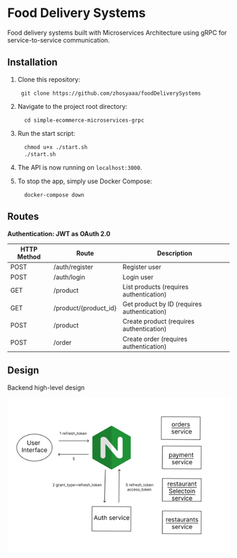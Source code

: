# Food Delivery Systems

Food delivery systems built with Microservices Architecture using gRPC for service-to-service communication.

## Installation

1. Clone this repository:

        git clone https://github.com/zhosyaaa/foodDeliverySystems

2. Navigate to the project root directory:

         cd simple-ecommerce-microservices-grpc

3. Run the start script:

         chmod u+x ./start.sh
         ./start.sh


4. The API is now running on `localhost:3000`.

5. To stop the app, simply use Docker Compose:

         docker-compose down

## Routes

**Authentication: JWT as OAuth 2.0**

| HTTP Method | Route               | Description             |
|-------------|---------------------|-------------------------|
| POST        | /auth/register      | Register user           |
| POST        | /auth/login         | Login user              |
| GET         | /product            | List products (requires authentication) |
| GET         | /product/{product_id} | Get product by ID (requires authentication) |
| POST        | /product            | Create product (requires authentication) |
| POST        | /order              | Create order (requires authentication) |

## Design

Backend high-level design

![img.png](img.png)